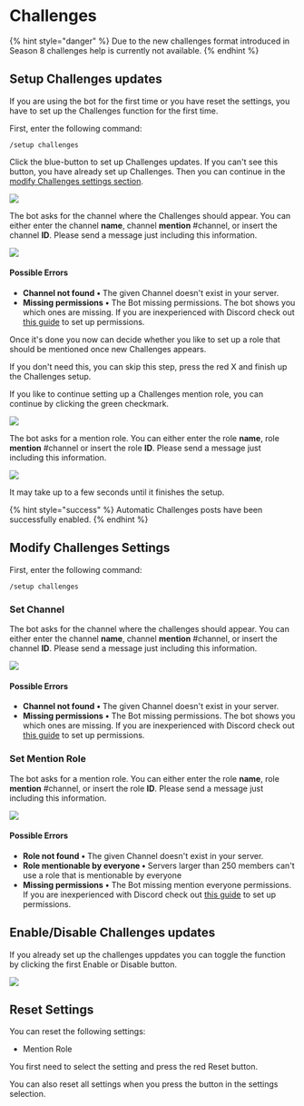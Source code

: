 # Challenges

{% hint style="danger" %}
Due to the new challenges format introduced in Season 8 challenges help is currently not available.
{% endhint %}

## Setup Challenges updates

If you are using the bot for the first time or you have reset the settings, you have to set up the Challenges function for the first time.

First, enter the following command:

```
/setup challenges
```

Click the blue-button to set up Challenges updates. If you can't see this button, you have already set up Challenges. Then you can continue in the [modify Challenges settings section](challenges.md#modify-challenges-settings).

![](../.gitbook/assets/6q1ZusOXm9.gif)

The bot asks for the channel where the Challenges should appear. You can either enter the channel **name**, channel **mention** #channel, or insert the channel **ID**. Please send a message just including this information.

![](../.gitbook/assets/SgfJ5CbliN.gif)

#### Possible Errors

* **Channel not found** **•** The given Channel doesn't exist in your server.
* **Missing permissions** **•** The Bot missing permissions. The bot shows you which ones are missing. If you are inexperienced with Discord check out [this guide](https://support.discord.com/hc/en-us/articles/206029707-How-do-I-set-up-Permissions-) to set up permissions.

Once it's done you now can decide whether you like to set up a role that should be mentioned once new Challenges appears.&#x20;

If you don't need this, you can skip this step, press the red X and finish up the Challenges setup.

If you like to continue setting up a Challenges mention role, you can continue by clicking the green checkmark.

![](../.gitbook/assets/KpAPLBNQDm.gif)

The bot asks for a mention role. You can either enter the role **name**, role **mention** #channel or insert the role **ID**. Please send a message just including this information.

![](../.gitbook/assets/PbG1tNbPKg.gif)

It may take up to a few seconds until it finishes the setup.

{% hint style="success" %}
Automatic Challenges posts have been successfully enabled.
{% endhint %}

## Modify Challenges Settings

First, enter the following command:

```
/setup challenges
```

### Set Channel

The bot asks for the channel where the challenges should appear. You can either enter the channel **name**, channel **mention** #channel, or insert the channel **ID**. Please send a message just including this information.

![](../.gitbook/assets/WTs1HbPvVj.gif)

#### Possible Errors

* **Channel not found** **•** The given Channel doesn't exist in your server.
* **Missing permissions** **•** The Bot missing permissions. The bot shows you which ones are missing. If you are inexperienced with Discord check out [this guide](https://support.discord.com/hc/en-us/articles/206029707-How-do-I-set-up-Permissions-) to set up permissions.

### Set Mention Role

The bot asks for a mention role. You can either enter the role **name**, role **mention** #channel, or insert the role **ID**. Please send a message just including this information.

![](../.gitbook/assets/NJwLXVuGms.gif)

#### Possible Errors

* **Role not found** **•** The given Channel doesn't exist in your server.
* **Role mentionable by everyone •** Servers larger than 250 members can't use a role that is mentionable by everyone
* **Missing permissions** **•** The Bot missing mention everyone permissions. If you are inexperienced with Discord check out [this guide](https://support.discord.com/hc/en-us/articles/206029707-How-do-I-set-up-Permissions-) to set up permissions.

## Enable/Disable Challenges updates

If you already set up the challenges uppdates you can toggle the function by clicking the first Enable or Disable button.

![](../.gitbook/assets/1o3HszddLl.gif)

## Reset Settings

You can reset the following settings:

* Mention Role

You first need to select the setting and press the red Reset button.

You can also reset all settings when you press the button in the settings selection.
